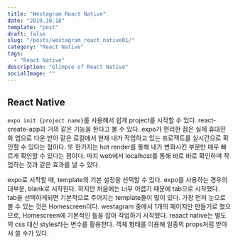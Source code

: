 ```yaml
---
title: "Westagram React Native"
date: "2019.10.18"
template: "post"
draft: false
slug: "/posts/westagram_react_native01/"
category: "React Native"
tags:
  - "React Native"
description: "Glimpse of React Native"
socialImage: ""
---
```


## **React Native**

`expo init {project name}`를 사용해서 쉽게 project를 시작할 수 있다. react-create-app과 거의 같은 기능을 한다고 볼 수 있다. expo가 편리한 점은 실제 휴대전화 앱으로 다운 받아 같은 로컬에서 현재 내가 작업하고 있는 프로젝트를 실시간으로 확인할 수 있다는 점이다. 또 한가지는 hot render를 통해 내가 변화시킨 부분만 매우 빠르게 확인할 수 있다는 점이다. 마치 web에서 localhost를 통해 바로 바로 확인하며 작업하는 것과 같은 효과를 낼 수 있다.

expo로 시작할 때, template의 기본 설정을 선택할 수 있다. expo를 사용하는 경우의 대부분, blank로 시작한다. 하지만 처음에는 너무 어렵기 때문에 tab으로 시작했다.  
tab을 선택하게되면 기본적으로 주어지는 template들이 많이 있다. 가장 먼저 눈으로 볼 수 있는 것은 Homescreen이다. westagram 중에서 1개의 페이지만 만들기로 했으므로, Homescreen에 기본적인 틀을 잡아 작업하기 시작했다. reaact native는 별도의 css 대신 styles라는 변수를 활용한다. 객체 형태를 이용해 일종의 props처럼 받아서 쓸 수가 있다.
